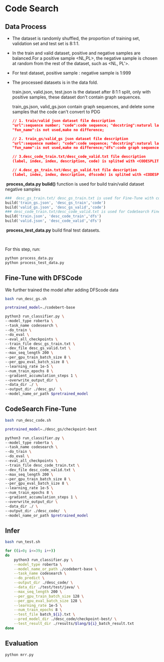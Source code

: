 # Code Search

## Data Process

- The dataset is randomly shuffled, the proportion of training set, validation set and test set is 8:1:1.

- In the train and valid dataset, positive and negative samples are balanced.For a positive sample <NL,PL>, the negative sample is chosen at random from the rest of the dataset, such as <NL, PL'>.

- For test dataset, positive sample : negative sample is 1:999

- The processed datasets is in the data fold.

  train.json, valid.json, test.json is the dataset after 8:1:1 split, only with positive samples, these dataset don't contain graph sequences.  

  train_gs.json, valid_gs.json contain graph sequences, and delete some samples that the code can't convert to PDG 
  
  ```json
  // 1. train/valid json dataset file description
  "url":sequence number; "code":code sequence; "docstring":natural language summaration for program;
  "fun_name":is not used,make no difference;
  
  // 2. train_gs/valid_gs json dataset file description
  "url":sequence number; "code":code sequence; "docstring":natural language summaration for program;
  "fun_name":is not used,make no difference;"dfs":code graph sequence
  
  // 3.desc_code_train.txt/desc_code_valid.txt file description
  (label, index, index, description, code) is splited with <CODESPLIT>
  
  // 4.desc_gs_train.txt/desc_gs_valid.txt file description
  (label, index, index, description, dfscode) is splited with <CODESPLIT>
  ```

​         **process_data.py bulid()** function is used for build train/valid dataset negative samples

```py
###  desc_gs_train.txt/ desc_gs_train.txt is used for Fine-Tune with code graph sequence 
build('train_gs.json', 'desc_gs_train','code')
build('valid_gs.json', 'desc_gs_valid','code')
### desc_code_train.txt/desc_code_valid.txt is used for CodeSearch Fine-Tune
build('train.json', 'desc_code_train','dfs')
build('valid.json', 'desc_code_valid','dfs')
```

​		 **process_test_data.py** build final test datasets.

​        

For this step, run: 

```sh
python process_data.py
python process_test_data.py
```

## Fine-Tune with DFSCode

We further trained the model after adding DFScode data

```sh
bash run_desc_gs.sh
```

```sh
pretrained_model=./codebert-base

python3 run_classifier.py \
--model_type roberta \
--task_name codesearch \
--do_train \
--do_eval \
--eval_all_checkpoints \
--train_file desc_gs_train.txt \
--dev_file desc_gs_valid.txt \
--max_seq_length 200 \
--per_gpu_train_batch_size 8 \
--per_gpu_eval_batch_size 8 \
--learning_rate 1e-5 \
--num_train_epochs 8 \
--gradient_accumulation_steps 1 \
--overwrite_output_dir \
--data_dir ./ \
--output_dir ./desc_gs/  \
--model_name_or_path $pretrained_model
```

## CodeSearch Fine-Tune 

```bash
bash run_desc_code.sh
```

```sh
pretrained_model=./desc_gs/checkpoint-best

python3 run_classifier.py \
--model_type roberta \
--task_name codesearch \
--do_train \
--do_eval \
--eval_all_checkpoints \
--train_file desc_code_train.txt \
--dev_file desc_code_valid.txt \
--max_seq_length 200 \
--per_gpu_train_batch_size 8 \
--per_gpu_eval_batch_size 8 \
--learning_rate 1e-5 \
--num_train_epochs 8 \
--gradient_accumulation_steps 1 \
--overwrite_output_dir \
--data_dir ./ \
--output_dir ./desc_code/  \
--model_name_or_path $pretrained_model

```

## Infer

```sh
bash run_test.sh
```

```sh
for ((i=0; i<=39; i++))
do
    python3 run_classifier.py \
    --model_type roberta \
    --model_name_or_path ./codebert-base \
    --task_name codesearch \
    --do_predict \
    --output_dir ./desc_code/ \
    --data_dir ./test/test/java/ \
    --max_seq_length 200 \
    --per_gpu_train_batch_size 128 \
    --per_gpu_eval_batch_size 128 \
    --learning_rate 1e-5 \
    --num_train_epochs 8 \
    --test_file batch_${i}.txt \
    --pred_model_dir ./desc_code/checkpoint-best/ \
    --test_result_dir ./results/$lang/${i}_batch_result.txt
done
```

## Evaluation

```sh
python mrr.py
```

